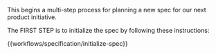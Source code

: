 This begins a multi-step process for planning a new spec for our next product initiative.

The FIRST STEP is to initialize the spec by following these instructions:

{{workflows/specification/initialize-spec}}
